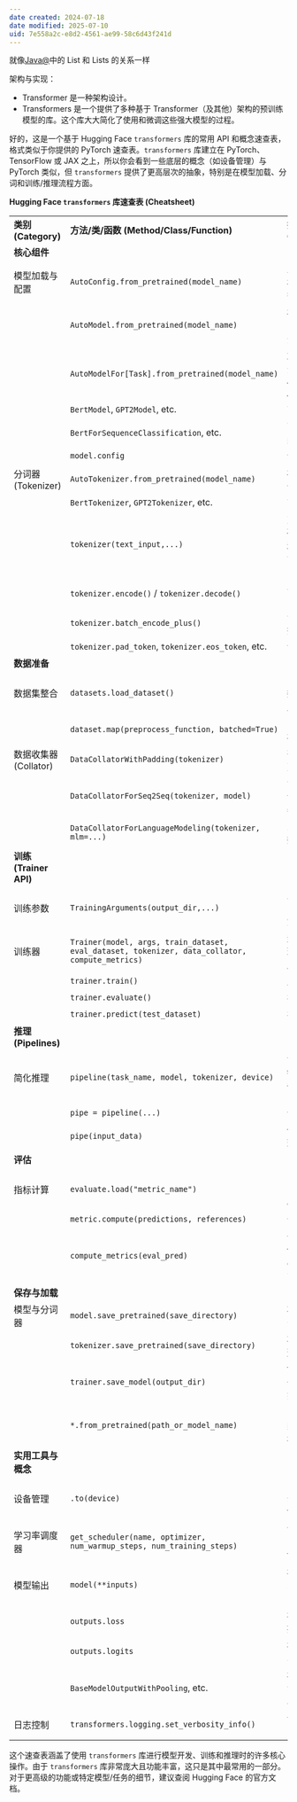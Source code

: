 ```yaml
---
date created: 2024-07-18
date modified: 2025-07-10
uid: 7e558a2c-e8d2-4561-ae99-58c6d43f241d
---
```


就像[Java@](Java@.md)中的 List 和 Lists 的关系一样

架构与实现：

   - Transformer 是一种架构设计。
   - Transformers  是一个提供了多种基于 Transformer（及其他）架构的预训练模型的库。这个库大大简化了使用和微调这些强大模型的过程。


<!-- more -->

好的，这是一个基于 Hugging Face `transformers` 库的常用 API 和概念速查表，格式类似于你提供的 PyTorch 速查表。`transformers` 库建立在 PyTorch、TensorFlow 或 JAX 之上，所以你会看到一些底层的概念（如设备管理）与 PyTorch 类似，但 `transformers` 提供了更高层次的抽象，特别是在模型加载、分词和训练/推理流程方面。

**Hugging Face `transformers` 库速查表 (Cheatsheet)**

|   |   |   |
|---|---|---|
|**类别 (Category)**|**方法/类/函数 (Method/Class/Function)**|**描述 (Description in Transformers Context)**|
|**核心组件**|||
|模型加载与配置|`AutoConfig.from_pretrained(model_name)`|从 Hugging Face Hub 或本地路径加载模型的配置信息 (如层数、隐藏单元大小等)。|
||`AutoModel.from_pretrained(model_name)`|根据检查点名称自动推断并加载预训练的基础 Transformer 模型 (不带特定任务头)。|
||`AutoModelFor[Task].from_pretrained(model_name)`|加载预训练模型，并附加适用于特定任务的头部 (例如 `AutoModelForSequenceClassification`, `AutoModelForCausalLM`)。|
||`BertModel`, `GPT2Model`, etc.|直接加载特定架构的基础模型类。|
||`BertForSequenceClassification`, etc.|直接加载特定架构且带有任务头的模型类。|
||`model.config`|访问已加载模型的配置对象。|
|分词器 (Tokenizer)|`AutoTokenizer.from_pretrained(model_name)`|根据检查点名称自动推断并加载对应的分词器，处理文本到模型输入的转换。|
||`BertTokenizer`, `GPT2Tokenizer`, etc.|直接加载特定模型对应的分词器类。|
||`tokenizer(text_input,...)`|对单个文本或文本列表进行分词、编码、添加特殊标记，并可选地进行填充和截断。常用参数：`padding`, `truncation`, `max_length`, `return_tensors`。|
||`tokenizer.encode()` / `tokenizer.decode()`|单独进行编码（文本 -> ID）或解码（ID -> 文本）操作。|
||`tokenizer.batch_encode_plus()`|`tokenizer()` 的更底层版本，提供更多控制。|
||`tokenizer.pad_token`, `tokenizer.eos_token`, etc.|访问分词器使用的特殊标记。|
|**数据准备**|||
|数据集整合|`datasets.load_dataset()`|(来自 `datasets` 库) 从 Hub 或本地加载数据集，常与 `transformers` 配合使用。|
||`dataset.map(preprocess_function, batched=True)`|(来自 `datasets` 库) 对数据集中的每个样本应用分词等预处理函数。|
|数据收集器 (Collator)|`DataCollatorWithPadding(tokenizer)`|在批处理 (batching) 时动态地将序列填充到批内最大长度。|
||`DataCollatorForSeq2Seq(tokenizer, model)`|专门为序列到序列任务 (如翻译、摘要) 设计的数据收集器，处理编码器和解码器的输入。|
||`DataCollatorForLanguageModeling(tokenizer, mlm=...)`|为语言模型任务 (如 MLM, CLM) 准备数据，例如进行掩码操作。|
|**训练 (Trainer API)**|||
|训练参数|`TrainingArguments(output_dir,...)`|定义训练过程的所有超参数和设置 (如学习率、批大小、轮数、保存策略、评估策略、日志记录等)。|
|训练器|`Trainer(model, args, train_dataset, eval_dataset, tokenizer, data_collator, compute_metrics)`|封装了训练和评估循环的高级 API。管理模型移动到设备、优化器、学习率调度器、梯度累积、混合精度等。|
||`trainer.train()`|启动训练过程。|
||`trainer.evaluate()`|在评估数据集上运行评估。|
||`trainer.predict(test_dataset)`|在测试数据集上进行预测。|
|**推理 (Pipelines)**|||
|简化推理|`pipeline(task_name, model, tokenizer, device)`|创建一个易于使用的流水线对象，用于特定的 NLP 任务 (如 'sentiment-analysis', 'text-generation', 'ner', 'fill-mask', 'translation_xx_to_yy')。|
||`pipe = pipeline(...)`|创建流水线实例。|
||`pipe(input_data)`|使用创建的流水线对输入数据进行推理。|
|**评估**|||
|指标计算|`evaluate.load("metric_name")`|(来自 `evaluate` 库) 加载评估指标 (如 'accuracy', 'f1', 'rouge', 'bleu')。`datasets.load_metric` 是旧版 API。|
||`metric.compute(predictions, references)`|计算给定预测和参考标签的指标分数。|
||`compute_metrics(eval_pred)`|一个传递给 `Trainer` 的函数，用于在评估过程中解码预测并计算指标。`eval_pred` 是包含 `predictions` 和 `label_ids` 的元组。|
|**保存与加载**|||
|模型与分词器|`model.save_pretrained(save_directory)`|将模型权重和配置文件保存到指定目录。|
||`tokenizer.save_pretrained(save_directory)`|将分词器相关文件 (词汇表、配置) 保存到指定目录。|
||`trainer.save_model(output_dir)`|`Trainer` 提供的方法，用于保存模型、分词器（如果提供给 Trainer）和训练状态。|
||`*.from_pretrained(path_or_model_name)`|(适用于 `Auto*` 类, 具体模型类, 分词器类) 从本地目录或 Hub 加载之前保存的模型或分词器。|
|**实用工具与概念**|||
|设备管理|`.to(device)`|(继承自 PyTorch/TF) 将模型或张量移动到指定设备（CPU 或 GPU）。`Trainer` 会自动处理。|
|学习率调度器|`get_scheduler(name, optimizer, num_warmup_steps, num_training_steps)`|创建学习率调度器，例如线性预热衰减 (`get_linear_schedule_with_warmup`)。`Trainer` 通常会自动处理。|
|模型输出|`model(**inputs)`|模型前向传播调用。输入通常是 `input_ids`, `attention_mask` 等分词器输出。|
||`outputs.loss`|模型输出对象中通常包含的损失值 (如果提供了 `labels`)。|
||`outputs.logits`|模型输出对象中通常包含的未经 Softmax/Sigmoid 的原始预测分数。|
||`BaseModelOutputWithPooling`, etc.|模型输出通常是特定的数据类对象，包含 `loss`, `logits`, `hidden_states`, `attentions` 等属性。|
|日志控制|`transformers.logging.set_verbosity_info()`|设置 `transformers` 库的日志详细程度 (如 `DEBUG`, `INFO`, `WARNING`, `ERROR`)。|

这个速查表涵盖了使用 `transformers` 库进行模型开发、训练和推理时的许多核心操作。由于 `transformers` 库非常庞大且功能丰富，这只是其中最常用的一部分。对于更高级的功能或特定模型/任务的细节，建议查阅 Hugging Face 的官方文档。
